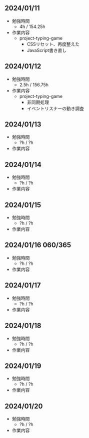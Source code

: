 ## 2024/01/11
- 勉強時間
  - 4h / 154.25h
- 作業内容
  - project-typing-game
    - CSSリセット、再度整えた
    - JavaScript書き直し

## 2024/01/12
- 勉強時間
  - 2.5h / 156.75h
- 作業内容
  - project-typing-game
    - 非同期処理
    - イベントリスナーの動き調査

## 2024/01/13
- 勉強時間
  - ?h / ?h
- 作業内容

## 2024/01/14
- 勉強時間
  - ?h / ?h
- 作業内容

## 2024/01/15
- 勉強時間
  - ?h / ?h
- 作業内容

## 2024/01/16 060/365
- 勉強時間
  - ?h / ?h
- 作業内容

## 2024/01/17
- 勉強時間
  - ?h / ?h
- 作業内容

## 2024/01/18
- 勉強時間
  - ?h / ?h
- 作業内容

## 2024/01/19
- 勉強時間
  - ?h / ?h
- 作業内容

## 2024/01/20
- 勉強時間
  - ?h / ?h
- 作業内容
